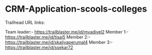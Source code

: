 # CRM-Application-scools-colleges

Trailhead URL links:

Team leader:- https://trailblaster.me/id/mvadivel2
Member 1:- https://trailblaster.me/id/tisai5
Member 2:- https://trailblaster.me/id/skaliyaperumal4
Member 3:- https://trailblaster.me/id/ssekar72
